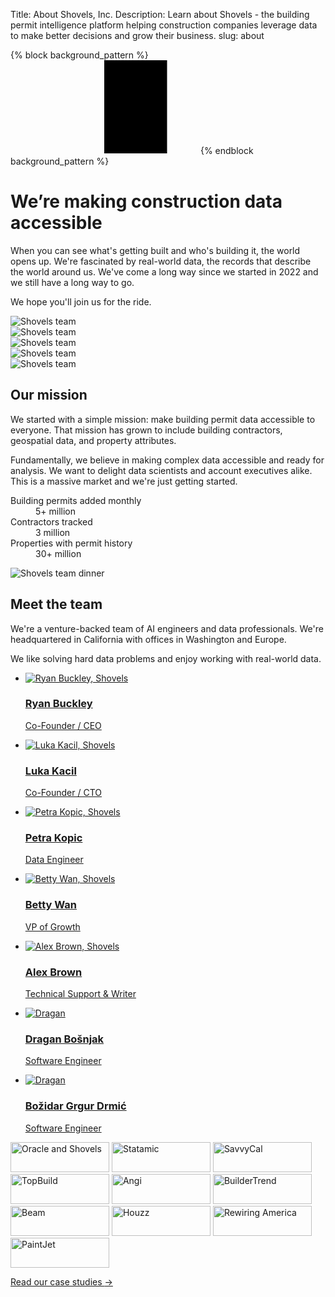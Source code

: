 Title: About Shovels, Inc.
Description: Learn about Shovels - the building permit intelligence platform helping construction companies leverage data to make better decisions and grow their business.
slug: about

{% block background_pattern %}
<svg class="absolute inset-0 -z-10 size-full stroke-gray-200 [mask-image:radial-gradient(100%_100%_at_top_right,white,transparent)]" aria-hidden="true">
  <defs>
    <pattern id="83fd4e5a-9d52-42fc-97b6-718e5d7ee527" width="200" height="200" x="50%" y="-1" patternUnits="userSpaceOnUse">
      <path d="M100 200V.5M.5 .5H200" fill="none" />
    </pattern>
  </defs>
  <svg x="50%" y="-1" class="overflow-visible fill-gray-50">
    <path d="M-100.5 0h201v201h-201Z M699.5 0h201v201h-201Z M499.5 400h201v201h-201Z M-300.5 600h201v201h-201Z" stroke-width="0" />
  </svg>
  <rect width="100%" height="100%" stroke-width="0" fill="url(#83fd4e5a-9d52-42fc-97b6-718e5d7ee527)" />
</svg>
{% endblock background_pattern %}

<div class="overflow-hidden">
  <div class="mx-auto max-w-7xl px-6 pb-32 pt-36 sm:pt-60 lg:px-8 lg:pt-32">
    <div class="mx-auto max-w-2xl gap-x-14 lg:mx-0 lg:flex lg:max-w-none lg:items-center">
      <div class="relative w-full lg:max-w-xl lg:shrink-0 xl:max-w-2xl">
        <h1 class="text-pretty text-5xl font-semibold tracking-tight text-gray-900 sm:text-7xl">We’re making construction data accessible</h1>
        <p class="mt-8 text-pretty text-lg font-medium text-gray-500 sm:max-w-md sm:text-xl/8 lg:max-w-none">When you can see what's getting built and who's building it, the world opens up. We're fascinated by real-world data, the records that describe the world around us. We've come a long way since we started in 2022 and we still have a long way to go.</p>
        <p class="mt-8 text-pretty text-lg font-medium text-gray-500 sm:max-w-md sm:text-xl/8 lg:max-w-none">We hope you'll join us for the ride.</p>
      </div>
      <div class="mt-14 flex justify-end gap-8 sm:-mt-44 sm:justify-start sm:pl-20 lg:mt-0 lg:pl-0">
        <div class="ml-auto w-44 flex-none space-y-8 pt-32 sm:ml-0 sm:pt-80 lg:order-last lg:pt-36 xl:order-none xl:pt-80">
          <div class="relative">
            <img src="{static}/images/about1.png" alt="Shovels team" class="aspect-[2/3] w-full rounded-xl bg-gray-900/5 object-cover shadow-lg">
            <div class="pointer-events-none absolute inset-0 rounded-xl ring-1 ring-inset ring-gray-900/10"></div>
          </div>
        </div>
        <div class="mr-auto w-44 flex-none space-y-8 sm:mr-0 sm:pt-52 lg:pt-36">
          <div class="relative">
            <img src="{static}/images/about2.png" alt="Shovels team" class="aspect-[2/3] w-full rounded-xl bg-gray-900/5 object-cover shadow-lg">
            <div class="pointer-events-none absolute inset-0 rounded-xl ring-1 ring-inset ring-gray-900/10"></div>
          </div>
          <div class="relative">
            <img src="{static}/images/about3.png" alt="Shovels team" class="aspect-[2/3] w-full rounded-xl bg-gray-900/5 object-cover shadow-lg">
            <div class="pointer-events-none absolute inset-0 rounded-xl ring-1 ring-inset ring-gray-900/10"></div>
          </div>
        </div>
        <div class="w-44 flex-none space-y-8 pt-32 sm:pt-0">
          <div class="relative">
            <img src="{static}/images/about4.png" alt="Shovels team" class="aspect-[2/3] w-full rounded-xl bg-gray-900/5 object-cover shadow-lg">
            <div class="pointer-events-none absolute inset-0 rounded-xl ring-1 ring-inset ring-gray-900/10"></div>
          </div>
          <div class="relative">
            <img src="{static}/images/about5.png" alt="Shovels team" class="aspect-[2/3] w-full rounded-xl bg-gray-900/5 object-cover shadow-lg">
            <div class="pointer-events-none absolute inset-0 rounded-xl ring-1 ring-inset ring-gray-900/10"></div>
          </div>
        </div>
      </div>
    </div>
  </div>
</div>
<div class="mx-auto -mt-12 max-w-7xl px-6 sm:mt-0 lg:px-8 xl:-mt-8">
  <div class="mx-auto max-w-2xl lg:mx-0 lg:max-w-none">
    <h2 class="text-pretty text-4xl font-semibold tracking-tight text-gray-900 sm:text-5xl">Our mission</h2>
    <div class="mt-6 flex flex-col gap-x-8 gap-y-20 lg:flex-row">
      <div class="lg:w-full lg:max-w-2xl lg:flex-auto">
        <p class="text-xl/8 text-gray-600">We started with a simple mission: make building permit data accessible to everyone. That mission has grown to include building contractors, geospatial data, and property attributes.</p>
        <p class="mt-10 text-xl/8 text-gray-600">Fundamentally, we believe in making complex data accessible and ready for analysis. We want to delight data scientists and account executives alike. This is a massive market and we're just getting started.</p>
      </div>
      <div class="lg:flex lg:flex-auto lg:justify-center">
        <dl class="w-64 space-y-8 xl:w-80">
          <div class="flex flex-col-reverse gap-y-4">
            <dt class="text-base/7 text-gray-600">Building permits added monthly</dt>
            <dd class="text-5xl font-semibold tracking-tight text-gray-900">5+ million</dd>
          </div>
          <div class="flex flex-col-reverse gap-y-4">
            <dt class="text-base/7 text-gray-600">Contractors tracked</dt>
            <dd class="text-5xl font-semibold tracking-tight text-gray-900">3 million</dd>
          </div>
          <div class="flex flex-col-reverse gap-y-4">
            <dt class="text-base/7 text-gray-600">Properties with permit history</dt>
            <dd class="text-5xl font-semibold tracking-tight text-gray-900">30+ million</dd>
          </div>
        </dl>
      </div>
    </div>
  </div>
</div>
<div class="mt-32 sm:mt-40 xl:mx-auto xl:max-w-7xl xl:px-8">
  <img src="{static}/images/about6.png" alt="Shovels team dinner" class="aspect-[5/2] w-full object-cover xl:rounded-3xl">
</div>
<div class="bg-white py-24 sm:py-32">
  <div class="mx-auto grid max-w-7xl gap-20 px-6 lg:px-8 xl:grid-cols-3">
    <div class="max-w-xl">
      <h2 class="text-pretty text-4xl font-semibold tracking-tight text-gray-900 sm:text-5xl">Meet the team</h2>
      <p class="mt-6 text-xl/8 text-gray-600">We're a venture-backed team of AI engineers and data professionals. We're headquartered in California with offices in Washington and Europe.</p>
      <p class="mt-6 text-xl/8 text-gray-600">We like solving hard data problems and enjoy working with real-world data.</p>
    </div>
    <ul role="list" class="grid gap-x-8 gap-y-12 sm:grid-cols-2 sm:gap-y-16 xl:col-span-2">
      <li>
        <a href="https://www.linkedin.com/in/rbuckley/" target="_blank">
          <div class="flex items-center gap-x-6">
            <img class="size-16 rounded-full" src="theme/images/team/ryan.svg" alt="Ryan Buckley, Shovels">
            <div>
              <h3 class="text-lg/7 font-semibold tracking-tight text-gray-900">Ryan Buckley</h3>
              <p class="text-base/6 font-semibold text-shovels-primary">Co-Founder / CEO</p>
            </div>
          </div>
        </a>
      </li>
      <li>
        <a href="https://www.linkedin.com/in/lknix/" target="_blank">
          <div class="flex items-center gap-x-6">
            <img class="size-16 rounded-full" src="theme/images/team/luka.svg" alt="Luka Kacil, Shovels">
            <div>
              <h3 class="text-lg/7 font-semibold tracking-tight text-gray-900">Luka Kacil</h3>
              <p class="text-base/6 font-semibold text-shovels-primary">Co-Founder / CTO</p>
            </div>
          </div>
        </a>
      </li> 
      <li>
        <a href="https://www.linkedin.com/in/petra-kopic/" target="_blank">
          <div class="flex items-center gap-x-6">
          <img class="size-16 rounded-full" src="theme/images/team/petra.svg" alt="Petra Kopic, Shovels">
          <div>
            <h3 class="text-lg/7 font-semibold tracking-tight text-gray-900">Petra Kopic</h3>
            <p class="text-base/6 font-semibold text-shovels-primary">Data Engineer</p>
            </div>
          </div>
        </a>
      </li>
      <li>
        <a href="https://www.linkedin.com/in/bettywan7/" target="_blank">
          <div class="flex items-center gap-x-6">
          <img class="size-16 rounded-full" src="theme/images/team/betty.svg" alt="Betty Wan, Shovels">
          <div>
            <h3 class="text-lg/7 font-semibold tracking-tight text-gray-900">Betty Wan</h3>
            <p class="text-base/6 font-semibold text-shovels-primary">VP of Growth</p>
            </div>
          </div>
        </a>
      </li>
      <li>
        <a href="https://www.linkedin.com/in/alex-brown-9a4b0b19a/" target="_blank">
          <div class="flex items-center gap-x-6">
            <img class="size-16 rounded-full" src="theme/images/team/alex.svg" alt="Alex Brown, Shovels">
            <div>
              <h3 class="text-lg/7 font-semibold tracking-tight text-gray-900">Alex Brown</h3>
              <p class="text-base/6 font-semibold text-shovels-primary">Technical Support & Writer</p>
            </div>
          </div>
        </a>
      </li>
      <li>
        <a href="https://www.linkedin.com/in/draganhr/" target="_blank">
          <div class="flex items-center gap-x-6">
            <img class="size-16 rounded-full" src="theme/images/team/dragan.svg" alt="Dragan">
            <div>
              <h3 class="text-lg/7 font-semibold tracking-tight text-gray-900">Dragan Bošnjak </h3>
              <p class="text-base/6 font-semibold text-shovels-primary">Software Engineer</p>
            </div>
          </div>
        </a>
      </li>
      <li>
        <a href="https://www.linkedin.com/in/bo%C5%BEidar-grgur-drmi%C4%87-25625119b/" target="_blank">
          <div class="flex items-center gap-x-6">
            <img class="size-16 rounded-full" src="theme/images/team/bozidar.svg" alt="Dragan">
            <div>
              <h3 class="text-lg/7 font-semibold tracking-tight text-gray-900">Božidar Grgur Drmić</h3>
              <p class="text-base/6 font-semibold text-shovels-primary">Software Engineer</p>
            </div>
          </div>
        </a>
      </li>
    </ul>
  </div>
</div>
<div class="bg-white py-12 sm:py-16">
  <div class="mx-auto max-w-7xl px-6 lg:px-8">
    <div class="mx-auto grid max-w-lg grid-cols-4 items-center gap-x-8 gap-y-12 sm:max-w-xl sm:grid-cols-6 sm:gap-x-10 sm:gap-y-14 lg:mx-0 lg:max-w-none lg:grid-cols-5">
      <img class="col-span-2 max-h-12 w-full object-contain lg:col-span-1" src="theme/images/home/oracle.svg" alt="Oracle and Shovels" width="158" height="48">
      <img class="col-span-2 col-start-2 max-h-12 w-full object-contain sm:col-start-auto lg:col-span-1" src="theme/images/home/pearl.png" alt="Statamic" width="158" height="48">
      <img class="col-span-2 max-h-12 w-full object-contain sm:col-start-2 lg:col-span-1" src="theme/images/home/schneider.svg" alt="SavvyCal" width="158" height="48">
      <img class="col-span-2 max-h-12 w-full object-contain lg:col-span-1" src="theme/images/home/topbuild.svg" alt="TopBuild" width="158" height="48">
      <img class="col-span-2 col-start-2 max-h-12 w-full object-contain sm:col-start-auto lg:col-span-1" src="theme/images/home/angi.svg" alt="Angi" width="158" height="48">
      <img class="col-span-2 max-h-12 w-full object-contain lg:col-span-1" src="theme/images/home/buildertrend.png" alt="BuilderTrend" width="158" height="48">
      <img class="col-span-2 max-h-12 w-full object-contain lg:col-span-1" src="theme/images/home/beam.svg" alt="Beam" width="158" height="48">
      <img class="col-span-2 max-h-12 w-full object-contain sm:col-start-2 lg:col-span-1" src="theme/images/home/houzz.svg" alt="Houzz" width="158" height="48">
      <img class="col-span-2 col-start-2 max-h-12 w-full object-contain sm:col-start-auto lg:col-span-1" src="theme/images/home/rewiring.png" alt="Rewiring America" width="158" height="48">
      <img class="col-span-2 col-start-2 max-h-12 w-full object-contain sm:col-start-auto lg:col-span-1" src="theme/images/home/paintjet.png" alt="PaintJet" width="158" height="48">
    </div>
    <div class="mt-16 flex justify-center">
      <p class="relative rounded-full bg-gray-50 px-4 py-1.5 text-sm/6 text-gray-600 ring-1 ring-inset ring-gray-900/5">
        <a href="{{ SITEURL }}/blog/?category=Case%20Study" class="font-semibold text-shovels-primary"><span class="absolute inset-0" aria-hidden="true"></span> Read our case studies <span aria-hidden="true">&rarr;</span></a>
      </p>
    </div>
  </div>
</div>
